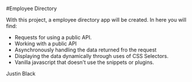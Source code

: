 #Employee Directory

With this project, a employee directory app will be created. In here you will find:
- Requests for using a public API. 
- Working with a public API
- Asynchronously handling the data returned fro the request
- Displaying the data dynamically through uses of CSS Selectors.
- Vanilla javascript that doesn't use the snippets or plugins.


Justin Black

